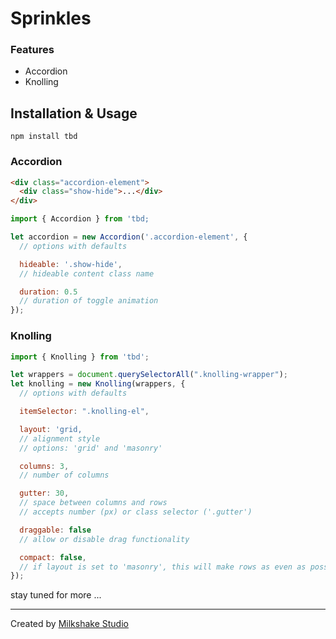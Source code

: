 # Sprinkles

### Features

* Accordion
* Knolling

## Installation & Usage

```
npm install tbd
```

### Accordion
``` html
<div class="accordion-element">
  <div class="show-hide">...</div>
</div>
```

``` js
import { Accordion } from 'tbd;

let accordion = new Accordion('.accordion-element', {
  // options with defaults

  hideable: '.show-hide',
  // hideable content class name

  duration: 0.5
  // duration of toggle animation
});
```

### Knolling

``` js
import { Knolling } from 'tbd';

let wrappers = document.querySelectorAll(".knolling-wrapper");
let knolling = new Knolling(wrappers, {
  // options with defaults

  itemSelector: ".knolling-el",

  layout: 'grid,
  // alignment style
  // options: 'grid' and 'masonry'

  columns: 3,
  // number of columns

  gutter: 30,
  // space between columns and rows
  // accepts number (px) or class selector ('.gutter')

  draggable: false
  // allow or disable drag functionality

  compact: false,
  // if layout is set to 'masonry', this will make rows as even as possible
});
```

stay tuned for more ...

---

Created by [Milkshake Studio](https://milkshake.studio/)
